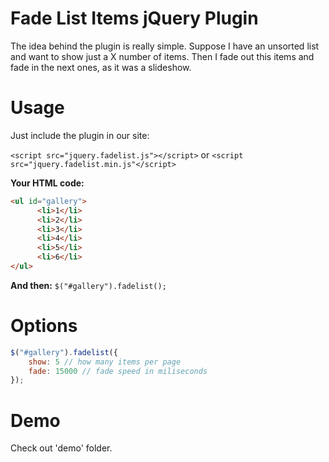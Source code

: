 # Fade List Items jQuery Plugin

The idea behind the plugin is really simple. Suppose I have an unsorted list and want to show
just a X number of items. Then I fade out this items and fade in the next ones, as it was a slideshow.

# Usage

Just include the plugin in our site:

```<script src="jquery.fadelist.js"></script>``` 
or 
```<script src="jquery.fadelist.min.js"</script>```

**Your HTML code:**
``` HTML
<ul id="gallery">
      <li>1</li>
      <li>2</li>
      <li>3</li>
      <li>4</li>
      <li>5</li>
      <li>6</li>
</ul>  
```
**And then:**
```$("#gallery").fadelist(); ```

# Options

``` javascript
$("#gallery").fadelist({
    show: 5 // how many items per page
    fade: 15000 // fade speed in miliseconds
});
```
# Demo
Check out 'demo' folder.
